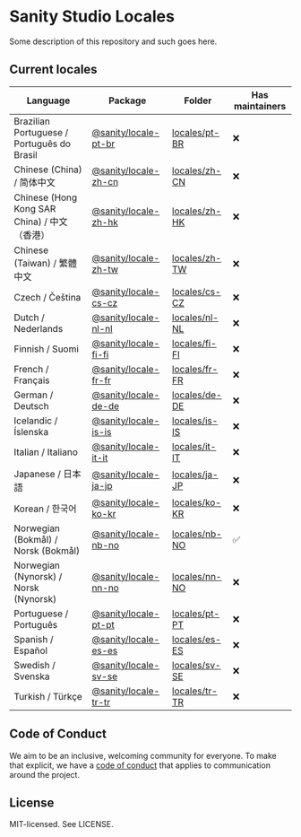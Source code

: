 # Sanity Studio Locales

Some description of this repository and such goes here.

## Current locales

<!-- <locale-list> -->

| Language                                     | Package                                                                    | Folder                                                                        | Has maintainers |
| -------------------------------------------- | -------------------------------------------------------------------------- | ----------------------------------------------------------------------------- | --------------- |
| Brazilian Portuguese / Português do Brasil   | [@sanity/locale-pt-br](https://www.npmjs.com/package/@sanity/locale-pt-br) | [locales/pt-BR](https://github.com/sanity-io/locales/tree/main/locales/pt-BR) | ❌              |
| Chinese (China) / 简体中文                   | [@sanity/locale-zh-cn](https://www.npmjs.com/package/@sanity/locale-zh-cn) | [locales/zh-CN](https://github.com/sanity-io/locales/tree/main/locales/zh-CN) | ❌              |
| Chinese (Hong Kong SAR China) / 中文（香港） | [@sanity/locale-zh-hk](https://www.npmjs.com/package/@sanity/locale-zh-hk) | [locales/zh-HK](https://github.com/sanity-io/locales/tree/main/locales/zh-HK) | ❌              |
| Chinese (Taiwan) / 繁體中文                  | [@sanity/locale-zh-tw](https://www.npmjs.com/package/@sanity/locale-zh-tw) | [locales/zh-TW](https://github.com/sanity-io/locales/tree/main/locales/zh-TW) | ❌              |
| Czech / Čeština                              | [@sanity/locale-cs-cz](https://www.npmjs.com/package/@sanity/locale-cs-cz) | [locales/cs-CZ](https://github.com/sanity-io/locales/tree/main/locales/cs-CZ) | ❌              |
| Dutch / Nederlands                           | [@sanity/locale-nl-nl](https://www.npmjs.com/package/@sanity/locale-nl-nl) | [locales/nl-NL](https://github.com/sanity-io/locales/tree/main/locales/nl-NL) | ❌              |
| Finnish / Suomi                              | [@sanity/locale-fi-fi](https://www.npmjs.com/package/@sanity/locale-fi-fi) | [locales/fi-FI](https://github.com/sanity-io/locales/tree/main/locales/fi-FI) | ❌              |
| French / Français                            | [@sanity/locale-fr-fr](https://www.npmjs.com/package/@sanity/locale-fr-fr) | [locales/fr-FR](https://github.com/sanity-io/locales/tree/main/locales/fr-FR) | ❌              |
| German / Deutsch                             | [@sanity/locale-de-de](https://www.npmjs.com/package/@sanity/locale-de-de) | [locales/de-DE](https://github.com/sanity-io/locales/tree/main/locales/de-DE) | ❌              |
| Icelandic / Íslenska                         | [@sanity/locale-is-is](https://www.npmjs.com/package/@sanity/locale-is-is) | [locales/is-IS](https://github.com/sanity-io/locales/tree/main/locales/is-IS) | ❌              |
| Italian / Italiano                           | [@sanity/locale-it-it](https://www.npmjs.com/package/@sanity/locale-it-it) | [locales/it-IT](https://github.com/sanity-io/locales/tree/main/locales/it-IT) | ❌              |
| Japanese / 日本語                            | [@sanity/locale-ja-jp](https://www.npmjs.com/package/@sanity/locale-ja-jp) | [locales/ja-JP](https://github.com/sanity-io/locales/tree/main/locales/ja-JP) | ❌              |
| Korean / 한국어                              | [@sanity/locale-ko-kr](https://www.npmjs.com/package/@sanity/locale-ko-kr) | [locales/ko-KR](https://github.com/sanity-io/locales/tree/main/locales/ko-KR) | ❌              |
| Norwegian (Bokmål) / Norsk (Bokmål)          | [@sanity/locale-nb-no](https://www.npmjs.com/package/@sanity/locale-nb-no) | [locales/nb-NO](https://github.com/sanity-io/locales/tree/main/locales/nb-NO) | ✅              |
| Norwegian (Nynorsk) / Norsk (Nynorsk)        | [@sanity/locale-nn-no](https://www.npmjs.com/package/@sanity/locale-nn-no) | [locales/nn-NO](https://github.com/sanity-io/locales/tree/main/locales/nn-NO) | ❌              |
| Portuguese / Português                       | [@sanity/locale-pt-pt](https://www.npmjs.com/package/@sanity/locale-pt-pt) | [locales/pt-PT](https://github.com/sanity-io/locales/tree/main/locales/pt-PT) | ❌              |
| Spanish / Español                            | [@sanity/locale-es-es](https://www.npmjs.com/package/@sanity/locale-es-es) | [locales/es-ES](https://github.com/sanity-io/locales/tree/main/locales/es-ES) | ❌              |
| Swedish / Svenska                            | [@sanity/locale-sv-se](https://www.npmjs.com/package/@sanity/locale-sv-se) | [locales/sv-SE](https://github.com/sanity-io/locales/tree/main/locales/sv-SE) | ❌              |
| Turkish / Türkçe                             | [@sanity/locale-tr-tr](https://www.npmjs.com/package/@sanity/locale-tr-tr) | [locales/tr-TR](https://github.com/sanity-io/locales/tree/main/locales/tr-TR) | ❌              |

<!-- </locale-list> -->

## Code of Conduct

We aim to be an inclusive, welcoming community for everyone. To make that explicit, we have a [code of conduct](https://github.com/sanity-io/locales/blob/current/CODE_OF_CONDUCT.md) that applies to communication around the project.

## License

MIT-licensed. See LICENSE.
